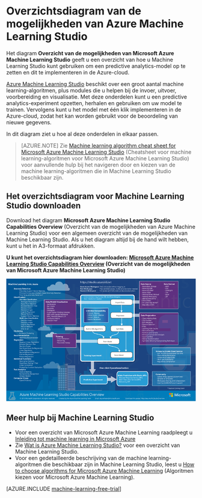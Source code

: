 <properties
    pageTitle="Overzichtsdiagram van de mogelijkheden van Machine Learning Studio | Microsoft Azure"
    description="Een afdrukbaar diagram van de mogelijkheden van Azure Machine Learning Studio dat laat zien hoe u met Studio een predictive analytics-experiment opzet en dit in de Azure-cloud implementeert."
    keywords="machine learning studio,overview diagram,download"
    services="machine-learning"
    documentationCenter=""
    authors="hning86"
    manager="paulettm"
    editor="cgronlun"/>

<tags
    ms.service="machine-learning"
    ms.workload="data-services"
    ms.tgt_pltfrm="na"
    ms.devlang="na"
    ms.topic="get-started-article"
    ms.date="05/22/2016"
    ms.author="haining;garye" />


# Overzichtsdiagram van de mogelijkheden van Azure Machine Learning Studio

Het diagram **Overzicht van de mogelijkheden van Microsoft Azure Machine Learning Studio** geeft u een overzicht van hoe u Machine Learning Studio kunt gebruiken om een predictive analytics-model op te zetten en dit te implementeren in de Azure-cloud.

[Azure Machine Learning Studio](https://studio.azureml.net/) beschikt over een groot aantal machine learning-algoritmen, plus modules die u helpen bij de invoer, uitvoer, voorbereiding en visualisatie. Met deze onderdelen kunt u een predictive analytics-experiment opzetten, herhalen en gebruiken om uw model te trainen.
Vervolgens kunt u het model met één klik implementeren in de Azure-cloud, zodat het kan worden gebruikt voor de beoordeling van nieuwe gegevens.

In dit diagram ziet u hoe al deze onderdelen in elkaar passen.

> [AZURE.NOTE] Zie [Machine learning algorithm cheat sheet for Microsoft Azure Machine Learning Studio](machine-learning-algorithm-cheat-sheet.md) (Cheatsheet voor machine learning-algoritmen voor Microsoft Azure Machine Learning Studio) voor aanvullende hulp bij het navigeren door en kiezen van de machine learning-algoritmen die in Machine Learning Studio beschikbaar zijn.

## Het overzichtsdiagram voor Machine Learning Studio downloaden

Download het diagram **Microsoft Azure Machine Learning Studio Capabilities Overview** (Overzicht van de mogelijkheden van Azure Machine Learning Studio) voor een algemeen overzicht van de mogelijkheden van Machine Learning Studio. Als u het diagram altijd bij de hand wilt hebben, kunt u het in A3-formaat afdrukken.

**U kunt het overzichtsdiagram hier downloaden: [Microsoft Azure Machine Learning Studio Capabilities Overview](http://download.microsoft.com/download/C/4/6/C4606116-522F-428A-BE04-B6D3213E9E52/ml_studio_overview_v1.1.pdf) (Overzicht van de mogelijkheden van Microsoft Azure Machine Learning Studio)**

![Microsoft Azure Machine Learning Studio Capabilities Overview][studio-overview]

[studio-overview]: ./media/machine-learning-studio-overview-diagram/ml_studio_overview_v1.1.png


## Meer hulp bij Machine Learning Studio

* Voor een overzicht van Microsoft Azure Machine Learning raadpleegt u [Inleiding tot machine learning in Microsoft Azure](machine-learning-what-is-machine-learning.md)
* Zie [Wat is Azure Machine Learning Studio?](machine-learning-what-is-ml-studio.md) voor een overzicht van Machine Learning Studio.
* Voor een gedetailleerde beschrijving van de machine learning-algoritmen die beschikbaar zijn in Machine Learning Studio, leest u [How to choose algorithms for Microsoft Azure Machine Learning](machine-learning-algorithm-choice.md) (Algoritmen kiezen voor Microsoft Azure Machine Learning).

[AZURE.INCLUDE [machine-learning-free-trial](../../includes/machine-learning-free-trial.md)]



<!--HONumber=Jun16_HO2-->


